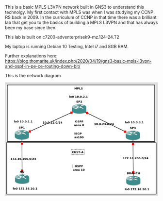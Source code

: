 This is a basic MPLS L3VPN network built in GNS3 to understand this technolgy. My first contact with MPLS was when I was studying my CCNP RS back in 2009. In the curriculum of CCNP in that time there was a brilliant lab that get you to the basics of building a MPLS L3VPN and that has always been my base since then.

This lab is built on c7200-adventerprisek9-mz.124-24.T2

My laptop is running Debian 10 Testing, Intel i7 and 8GB RAM.

Further explanations here: https://blog.thomarite.uk/index.php/2020/04/19/gns3-basic-mpls-l3vpn-and-ospf-in-pe-ce-routing-down-bit/

This is the network diagram

![](images/mpls-l3vpn-basic.png)
